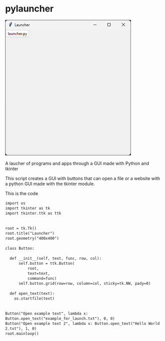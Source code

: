 # pylauncher

![](https://github.com/formazione/pylauncher/blob/master/gui.png?raw=true)


A laucher of programs and apps through a GUI made with Python and tkinter

This script creates a GUI with buttons that can open a file or a website with a python GUI made with the tkinter module.

This is the code

    import os
    import tkinter as tk
    import tkinter.ttk as ttk


    root = tk.Tk()
    root.title("Launcher")
    root.geometry("400x400")

    class Button:

      def __init__(self, text, func, row, col):
          self.button = ttk.Button(
              root,
              text=text,
              command=func)
          self.button.grid(row=row, column=col, sticky=tk.NW, pady=0)

      def open_text(text):
        os.startfile(text)


    Button("Open example text", lambda x: Button.open_text("example_for_launch.txt"), 0, 0)
    Button("Open example text 2", lambda x: Button.open_text("Hello World 2.txt"), 1, 0)
    root.mainloop()

